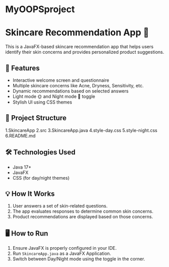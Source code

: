 # MyOOPSproject
# Skincare Recommendation App 🌿

This is a JavaFX-based skincare recommendation app that helps users identify their skin concerns and provides personalized product suggestions.

## 🚀 Features
- Interactive welcome screen and questionnaire  
- Multiple skincare concerns like Acne, Dryness, Sensitivity, etc.  
- Dynamic recommendations based on selected answers  
- Light mode 🌞 and Night mode 🌙 toggle  
- Stylish UI using CSS themes  

## 📂 Project Structure
1.SkincareApp
2.src
3.SkincareApp.java
4.style-day.css
5.style-night.css
6.README.md

## 🛠 Technologies Used
- Java 17+
- JavaFX
- CSS (for day/night themes)

## 💡 How It Works
1. User answers a set of skin-related questions.  
2. The app evaluates responses to determine common skin concerns.  
3. Product recommendations are displayed based on those concerns.

## 🖥 How to Run
1. Ensure JavaFX is properly configured in your IDE.  
2. Run `SkincareApp.java` as a JavaFX Application.  
3. Switch between Day/Night mode using the toggle in the corner.
